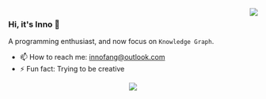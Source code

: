 <a href="#">
<img align="right" src="https://github-readme-stats.vercel.app/api?username=InnoFang&show_icons=true&hide_border=true&hide=["contribs"]&icon_color=3F51B5&title_color=D4AC0D">
</a>

### Hi, it's Inno 👋

A programming enthusiast, and now focus on `Knowledge Graph`.

- 📫 How to reach me: <innofang@outlook.com>
- ⚡ Fun fact: Trying to be creative

<p align="center">
<img src="https://badges.pufler.dev/visits/innofang/innofang">
</p>
